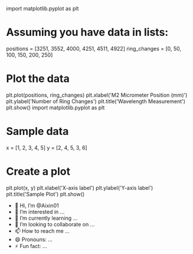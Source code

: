 import matplotlib.pyplot as plt

# Assuming you have data in lists:
positions = [3251, 3552, 4000, 4251, 4511, 4922]
ring_changes = [0, 50, 100, 150, 200, 250]

# Plot the data
plt.plot(positions, ring_changes)
plt.xlabel('M2 Micrometer Position (mm)')
plt.ylabel('Number of Ring Changes')
plt.title('Wavelength Measurement')
plt.show()
import matplotlib.pyplot as plt

# Sample data
x = [1, 2, 3, 4, 5]
y = [2, 4, 5, 3, 6]

# Create a plot
plt.plot(x, y)
plt.xlabel('X-axis label')
plt.ylabel('Y-axis label')
plt.title('Sample Plot')
plt.show()
- 👋 Hi, I’m @Aixin01
- 👀 I’m interested in ...
- 🌱 I’m currently learning ...
- 💞️ I’m looking to collaborate on ...
- 📫 How to reach me ...
- 😄 Pronouns: ...
- ⚡ Fun fact: ...

<!---
Aixin01/Aixin01 is a ✨ special ✨ repository because its `README.md` (this file) appears on your GitHub profile.
You can click the Preview link to take a look at your changes.
--->
